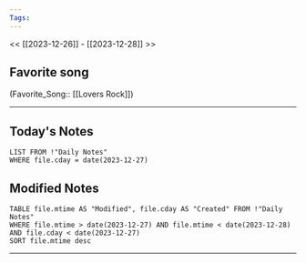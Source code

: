 ```yaml
---
Tags:
---
```

<< [[2023-12-26]] - [[2023-12-28]] >>
## Favorite song
(Favorite_Song:: [[Lovers Rock]])

___
## Today's Notes
```dataview
LIST FROM !"Daily Notes"
WHERE file.cday = date(2023-12-27)
```
## Modified Notes
```dataview
TABLE file.mtime AS "Modified", file.cday AS "Created" FROM !"Daily Notes" 
WHERE file.mtime > date(2023-12-27) AND file.mtime < date(2023-12-28) AND file.cday < date(2023-12-27)
SORT file.mtime desc
```
___
